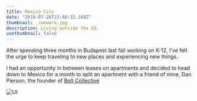 ```yaml
---
title: Mexico City
date: "2019-07-26T22:40:32.169Z"
thumbnail: ./wework.jpg
description: Living outside the US
usethumbnail: false
---
```


After spending three months in Budapest last fall working on K-12, I've felt the urge to keep traveling to new places and experiencing new things.

I had an opportunity in between leases on apartments and decided to head down to Mexico for a month to split an apartment with a friend of mine, Dan Pierson, the founder of [Bolt Collective](https://joinbolt.com)

<div class="kg-card kg-image-card">

![UI](./wework.jpg)

<div>
